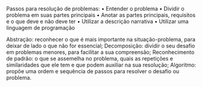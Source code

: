 Passos para resolução de problemas:
• Entender o problema
• Dividir o problema em suas partes principais
• Anotar as partes principais, requisitos e o que deve e não deve ter
• Utilizar a descrição narrativa
• Utilizar uma linguagem de programação

Abstração: reconhecer o que é mais importante na situação-problema, para deixar de lado o que não for essencial;
Decomposição: dividir o seu desafio em problemas menores, para facilitar a sua compreensão;
Reconhecimento de padrão: o que se assemelha no problema, quais as repetições e similaridades que ele tem e que podem auxiliar na sua resolução;
Algoritmo: propõe uma ordem e sequência de passos para resolver o desafio ou problema.
